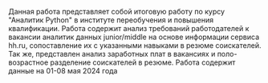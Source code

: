 Данная работа представляет собой итоговую работу по курсу "Аналитик Python" в институте переобучения и повышения квалификации.
Работа содержит анализ требований работодателей к вакансии аналитик данных junior/middle на основе информации сервиса hh.ru, сопоставление их с указанными навыками в резюме соискателей. 
Так же, представлен анализ заработных плат в вакансиях и поло-возрастное разделение соискателей в резюме.
Работа содержит данные на 01-08 мая 2024 года
